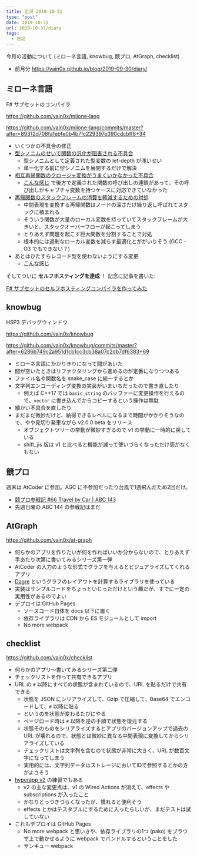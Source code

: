 ```yaml
---
title: 近況 2019-10-31
type: "post"
date: 2019-10-31
url: 2019-10-31/diary
tags:
  - 日記
---
```


今月の活動について (ミローネ言語, knowbug, 競プロ, AtGraph, checklist)

<!--more-->

- 前月分 <https://vain0x.github.io/blog/2019-09-30/diary/>

## ミローネ言語

F# サブセットのコンパイラ

<https://github.com/vain0x/milone-lang>

<https://github.com/vain0x/milone-lang/commits/master?after=89312d708fa1ebfe0b4b7fc229397e390cdcbff8+34>

- いくつかの不具合の修正
- [型シノニムのせいで関数の汎化が阻害される不具合](https://github.com/vain0x/milone-lang/commit/cdd1ecbaf56d6ec9d73fb81add7df2bb0c6f4797#diff-18a767344e510ff25665da7d631854dfL1614)
    - 型シノニムとして定義された型変数の let-depth が浅いせい
    - 単一化する前に型シノニムを展開するだけで解決
- [相互再帰関数のクロージャ変換がうまくいかなかった不具合](https://github.com/vain0x/milone-lang/commit/675c6910a8f3e7b5a2bebace6666eaa6d54f75d6)
    - [こんな感じ](https://github.com/vain0x/milone-lang/commit/c9dfb98c455b493c2755a25c08a285b1e3c7b83e) で後方で定義された関数の呼び出しの連鎖があって、その呼び出しがキャプチャ変数を持つケースに対応できていなかった
- [再帰関数のスタックフレームの消費を軽減するための対処](https://github.com/vain0x/milone-lang/commit/a1a605eb32b77600b7ebe9126bada0f1bf3cb6c6)
    - 中間表現を変換する再帰関数はノードの深さだけ繰り返し呼ばれてスタックに積まれる
    - そういう関数が大量のローカル変数を持っていてスタックフレームが大きいと、スタックオーバーフローが起こってしまう
    - とりあえず問題を起こす巨大関数を分割することで対処
    - 根本的には過剰なローカル変数を減らす最適化とががいりそう (GCC -O3 でもできない？)
- あとはひたすらレコード型を使わないようにする変更
    - [こんな感じ](https://github.com/vain0x/milone-lang/commit/9ac877380cfc8274569056141c48ddacc1e11541)

そしてついに **セルフホスティングを達成** ！ 記念に記事を書いた:

[F# サブセットのセルフホスティングコンパイラを作ってみた](https://qiita.com/vain0x/items/00c554517961e53f945a)

## knowbug

HSP3 デバッグウィンドウ

<https://github.com/vain0x/knowbug>

<https://github.com/vain0x/knowbug/commits/master?after=6286b749c2a951d1cb1cc3cb38a07c2db7df6383+69>

- ミローネ言語にかかりきりになって間があいた
- 間が空いたときはリファクタリングから進めるのが定番になりつつある
- ファイル名や関数名を snake_case に統一するとか
- 文字列エンコーディング変換の実装がいまいちだったので書き直したり
    - 例えば C++17 では `basic_string` のバッファーに変更操作を行えるので、`vector` に書き込んでからコピーするという操作は無駄
- 細かい不具合を直したり
- まだまだ微妙だけど、納得できるレベルになるまで時間がかかりそうなので、やや見切り発車ながら v2.0.0 beta をリリース
    - オブジェクトツリーの挙動が微妙すぎるので v1 の挙動に一時的に戻している
    - shift_jis 版は v1 と比べると機能が減って使いづらくなっただけ感がなくもない

## 競プロ

週末は AtCoder に参加。AGC に不参加だったり台風で1週飛んだため2回だけ。

- [競プロ参戦記 #66 Travel by Car | ABC 143](https://qiita.com/vain0x/items/8385ffd834d85dac9efa)
- 先週日曜の ABC 144 の参戦記はまだ

## AtGraph

<https://github.com/vain0x/at-graph>

- 何らかのアプリを作りたいが何を作ればいいか分からないので、とりあえず手あたり次第に書いてみるシリーズ第一弾
- AtCoder の入力のような形式でグラフを与えるとビジュアライズしてくれるアプリ
- [Dagre](https://github.com/dagrejs/dagre) というグラフのレイアウトを計算するライブラリを使っている
- 実装はサンプルコードをちょっといじっただけという趣だが、すでに一定の実用性があるのでよい
- デプロイは GitHub Pages
    - ソースコード自体を docs 以下に置く
    - 依存ライブラリは CDN から ES モジュールとして import
    - No more webpack

## checklist

<https://github.com/vain0x/checklist>

- 何らかのアプリ～書いてみるシリーズ第二弾
- チェックリストを作って共有できるアプリ
- URL の `#` 以降にすべての状態が含まれているので、URL を貼るだけで共有できる
    - 状態を JSON にシリアライズして、Gzip で圧縮して、Base64 でエンコードして、`#` 以降に貼る
    - というのを状態が変わるたびにやる
    - ページロード時は `#` 以降を逆の手順で状態を復元する
    - 状態そのものをシリアライズするとアプリのバージョンアップで過去の URL が壊れるので、状態とは微妙に異なる中間表現に変換してからシリアライズしている
    - チェックリストは文字列を含むので状態が非常に大きく、URL が数百文字になってしまう
    - 実用的には、文字列データはストレージにおいてIDで参照するとかの方がよさそう
- [hyperapp v2](https://github.com/jorgebucaran/hyperapp) の練習でもある
    - v2 の主な変更点は、v1 の Wired Actions が消えて、effects や subscriptions が入ったこと
    - かなりとっつきづらくなったが、慣れると便利そう
    - effects とかはテスタブルにするために入ったらしいが、まだテストは試していない
- これもデプロイは GitHub Pages
    - No more webpack と思いきや、依存ライブラリの1つ (pako) をブラウザ上で動かせるように webpack でバンドルするということをした
    - サンキュー webpack
